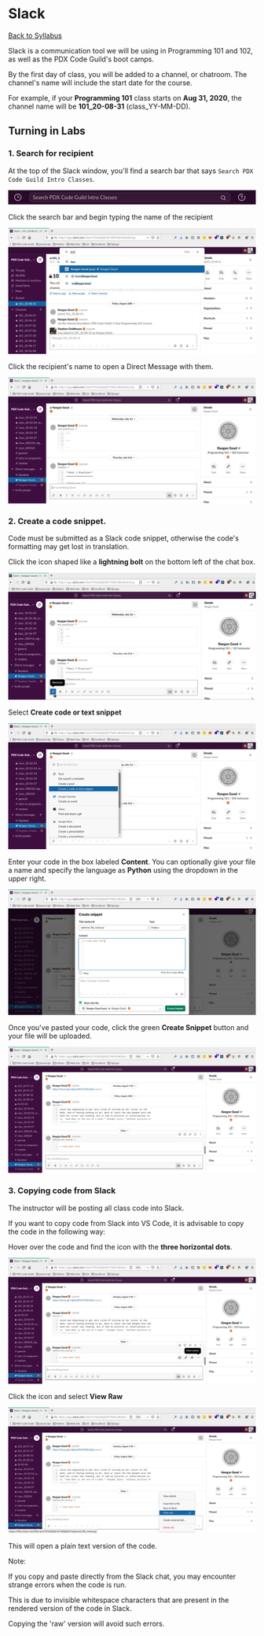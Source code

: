 # Slack

[Back to Syllabus](../README.md)

Slack is a communication tool we will be using in Programming 101 and 102, as well as the PDX Code Guild's boot camps.

By the first day of class, you will be added to a channel, or chatroom. The channel's name will include the start date for the course.

For example, if your **Programming 101** class starts on **Aug 31, 2020**, the channel name will be **101_20-08-31** (class_YY-MM-DD).

## Turning in Labs

### 1. Search for recipient

At the top of the Slack window, you'll find a search bar that says `Search PDX Code Guild Intro Classes`.

![search bar](/resources/slack/search_bar.png)

Click the search bar and begin typing the name of the recipient

![search recipient](/resources/slack/search_keegan.png)

Click the recipient's name to open a Direct Message with them.

![recipient dm](/resources/slack/keegan_dm.png)

### 2. Create a code snippet.

Code must be submitted as a Slack code snippet, otherwise the code's formatting may get lost in translation.

Click the icon shaped like a **lightning bolt** on the bottom left of the chat box.

![shortcuts icon](/resources/slack/shortcuts_icon.png)

Select **Create code or text snippet**

![create snippet](/resources/slack/create_code_snippet.png)

Enter your code in the box labeled **Content**. You can optionally give your file a name and specify the language as **Python** using the dropdown in the upper right.

![snippet popup](/resources/slack/snippet_popup.png)

Once you've pasted your code, click the green **Create Snippet** button and your file will be uploaded.

![uploaded file](/resources/slack/uploaded_file.png)

### 3. Copying code from Slack

The instructor will be posting all class code into Slack.

If you want to copy code from Slack into VS Code, it is advisable to copy the code in the following way:

Hover over the code and find the icon with the **three horizontal dots**.

![file options icon](/resources/slack/file_options_icon.png)

Click the icon and select **View Raw**

![view raw dropdown](/resources/slack/view_raw_dropdown.png)

This will open a plain text version of the code.

Note:

If you copy and paste directly from the Slack chat, you may encounter strange errors when the code is run.

This is due to invisible whitespace characters that are present in the rendered version of the code in Slack.

Copying the 'raw' version will avoid such errors.
